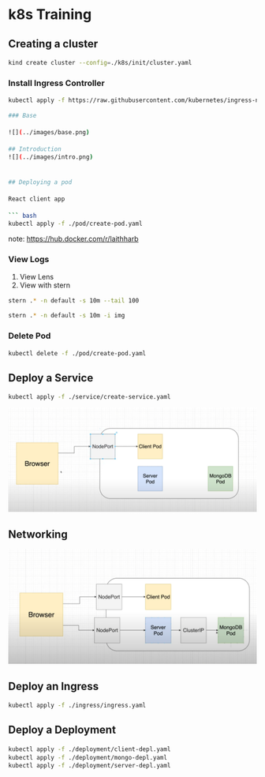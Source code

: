 # k8s Training


## Creating a cluster

``` bash
kind create cluster --config=./k8s/init/cluster.yaml
```
### Install Ingress Controller
``` bash
kubectl apply -f https://raw.githubusercontent.com/kubernetes/ingress-nginx/main/deploy/static/provider/kind/deploy.yaml
```

``` bash
### Base

![](../images/base.png)

## Introduction
![](../images/intro.png)


## Deploying a pod

React client app

``` bash
kubectl apply -f ./pod/create-pod.yaml
```

note: https://hub.docker.com/r/laithharb

### View Logs

1. View Lens
2. View with stern

``` bash
stern .* -n default -s 10m --tail 100
``` 

``` bash
stern .* -n default -s 10m -i img
```

### Delete Pod

``` bash
kubectl delete -f ./pod/create-pod.yaml
```

## Deploy a Service

``` bash
kubectl apply -f ./service/create-service.yaml
```
![](../images/node-port-service.png)

## Networking

![](../images/networking.png)

## Deploy an Ingress

``` bash
kubectl apply -f ./ingress/ingress.yaml
```

## Deploy a Deployment
``` bash
kubectl apply -f ./deployment/client-depl.yaml
kubectl apply -f ./deployment/mongo-depl.yaml
kubectl apply -f ./deployment/server-depl.yaml
```

